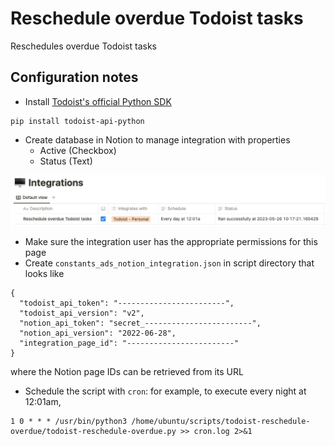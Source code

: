 # Reschedule overdue Todoist tasks

Reschedules overdue Todoist tasks

## Configuration notes

- Install [Todoist's official Python SDK](https://developer.todoist.com/rest/v2/?python#python-sdk)

```
pip install todoist-api-python
```
- Create database in Notion to manage integration with properties
  - Active (Checkbox)
  - Status (Text)

![notion_integration_page](images/notion_integration_page.png)

- Make sure the integration user has the appropriate permissions for this page
- Create `constants_ads_notion_integration.json` in script directory that looks like
```
{
  "todoist_api_token": "------------------------",
  "todoist_api_version": "v2",
  "notion_api_token": "secret_------------------------",
  "notion_api_version": "2022-06-28",
  "integration_page_id": "------------------------"
}
```
where the Notion page IDs can be retrieved from its URL
- Schedule the script with `cron`: for example, to execute every night at 12:01am,

```
1 0 * * * /usr/bin/python3 /home/ubuntu/scripts/todoist-reschedule-overdue/todoist-reschedule-overdue.py >> cron.log 2>&1
```